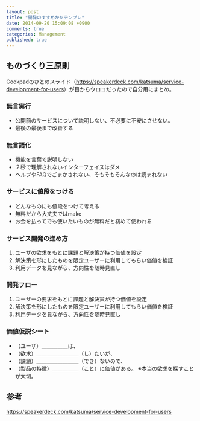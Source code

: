 ```yaml
---
layout: post
title: "開発のすすめかたテンプレ"
date: 2014-09-20 15:09:08 +0900
comments: true
categories: Management
published: true
---
```




## ものづくり三原則

Cookpadのひとのスライド（<https://speakerdeck.com/katsuma/service-development-for-users>）が目からウロコだったので自分用にまとめ。

### 無言実行

+ 公開前のサービスについて説明しない、不必要に不安にさせない。
+ 最後の最後まで改善する

### 無言語化

+ 機能を言葉で説明しない
+ ２秒で理解されないインターフェイスはダメ
+ ヘルプやFAQでごまかされない、そもそもそんなのは読まれない

### サービスに値段をつける

+ どんなものにも値段をつけて考える
+ 無料だから大丈夫ではmake
+ お金を払ってでも使いたいものが無料だと初めて使われる

### サービス開発の進め方

1. ユーザの欲求をもとに課題と解決策が持つ価値を設定
2. 解決策を形にしたものを限定ユーザーに利用してもらい価値を検証
3. 利用データを見ながら、方向性を随時見直し

### 開発フロー

1. ユーザーの要求をもとに課題と解決策が持つ価値を設定
2. 解決策を形にしたものを限定ユーザーに利用してもらい価値を検証
3. 利用データを見ながら、方向性を随時見直し

### 価値仮説シート

+ （ユーザ）＿＿＿＿＿は、
+ （欲求）＿＿＿＿＿＿＿＿（し）たいが、
+ （課題）＿＿＿＿＿＿＿＿（でき）ないので、
+ （製品の特徴）＿＿＿＿＿（こと）に価値がある。
※本当の欲求を探すことが大切。

## 参考

<https://speakerdeck.com/katsuma/service-development-for-users>

